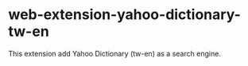 # web-extension-yahoo-dictionary-tw-en

This extension add Yahoo Dictionary (tw-en) as a search engine.
